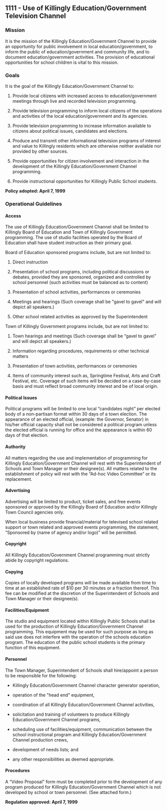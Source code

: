 ## 1111 - Use of Killingly Education/Government Television Channel

### Mission

It is the mission of the Killingly Education/Government Channel to provide an opportunity for public involvement in local education/government, to inform the public of education/government and community life, and to document education/government activities. The provision of educational opportunities for school children is vital to this mission.

### Goals

It is the goal of the Killingly Education/Government Channel to:

1.  Provide local citizens with increased access to education/government meetings through live and recorded television programming.

2.  Provide television programming to inform local citizens of the operations and activities of the local education/government and its agencies.

3.  Provide television programming to increase information available to citizens about political issues, candidates and elections.

4.  Produce and transmit other informational television programs of interest and value to Killingly residents which are otherwise neither available nor provided by other sources.

5.  Provide opportunities for citizen involvement and interaction in the development of the Killingly Education/Government Channel programming.

6.  Provide instructional opportunities for Killingly Public School students.

**Policy adopted:  April 7, 1999**

### Operational Guidelines

#### Access

The use of Killingly Education/Government Channel shall be limited to Killingly Board of Education and Town of Killingly Government programming. The use of studio facilities operated by the Board of Education shall have student instruction as their primary goal.

Board of Education sponsored programs include, but are not limited to:

1.  Direct instruction

2.  Presentation of school programs, including political discussions or debates, provided they are sponsored, organized and controlled by school personnel (such activities must be balanced as to content)

3.  Presentation of school activities, performances or ceremonies

4.  Meetings and hearings  (Such coverage shall be "gavel to gavel" and will depict all speakers.)

5.  Other school related activities as approved by the Superintendent

Town of Killingly Government programs include, but are not limited to:

1.  Town hearings and meetings  (Such coverage shall be “gavel to gavel” and will depict all speakers.)

2.  Information regarding procedures, requirements or other technical matters

3.  Presentation of town activities, performances or ceremonies

4.  Items of community interest such as, Springtime Festival, Arts and Craft Festival, etc.  Coverage of such items will be decided on a case-by-case basis and must reflect broad community interest and be of local origin.

#### Political Issues

Political programs will be limited to one local “candidates night” per elected body of a non-partisan format within 30 days of a town election. The appearance of an elected official, (example: the Governor, Senator) in his/her official capacity shall not be considered a political program unless the elected official is running for office and the appearance is within 60 days of that election.

#### Authority

All matters regarding the use and implementation of programming for Killingly Education/Government Channel will rest with the Superintendent of Schools and Town Manager or their designee(s).  All matters related to the establishment of policy will rest with the “Ad-hoc Video Committee” or its replacement.

#### Advertising

Advertising will be limited to product, ticket sales, and free events sponsored or approved by the Killingly Board of Education and/or Killingly Town Council agencies only.

When local business provide financial/material for televised school related support or town related and approved events programming, the statement, “Sponsored by (name of agency and/or logo)” will be permitted.

#### Copyright

All Killingly Education/Government Channel programming must strictly abide by copyright regulations.

#### Copying

Copies of locally developed programs will be made available from time to time at an established rate of $10 per 30 minutes or a fraction thereof. This fee can be modified at the discretion of the Superintendent of Schools and Town Manager or their designee(s).

#### Facilities/Equipment

The studio and equipment located within Killingly Public Schools shall be used for the production of Killingly Education/Government Channel programming.  This equipment may be used for such purpose as long as said use does not interfere with the operation of the schools education program. The education of the public school students is the primary function of this equipment.

#### Personnel

The Town Manager, Superintendent of Schools shall hire/appoint a person to be responsible for the following:

* Killingly Education/Government Channel character generator operation,

* operation of the "head end" equipment,

* coordination of all Killingly Education/Government Channel activities,

* solicitation and training of volunteers to produce Killingly Education/Government Channel programs,

* scheduling use of facilities/equipment, communication between the school instructional program and Killingly Education/Government Channel production crews,

* development of needs lists; and

* any other responsibilities as deemed appropriate.

#### Procedures

A “Video Proposal” form must be completed prior to the development of any program produced for Killingly Education/Government Channel which is not developed by school or town personnel. (See attached form.)

**Regulation approved:  April 7, 1999**